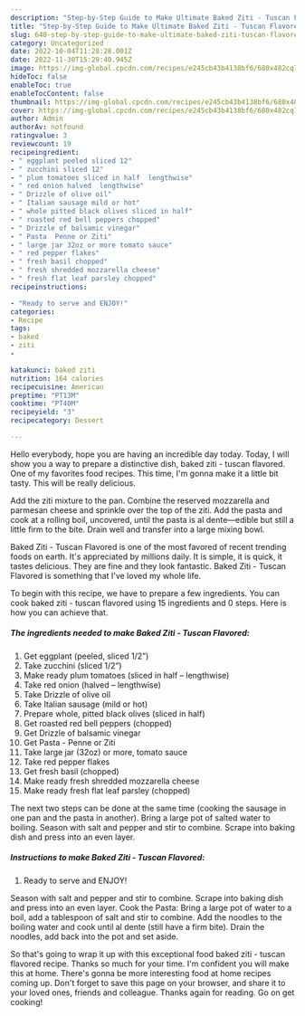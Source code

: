```yaml
---
description: "Step-by-Step Guide to Make Ultimate Baked Ziti - Tuscan Flavored"
title: "Step-by-Step Guide to Make Ultimate Baked Ziti - Tuscan Flavored"
slug: 640-step-by-step-guide-to-make-ultimate-baked-ziti-tuscan-flavored
category: Uncategorized
date: 2022-10-04T11:28:28.001Z
date: 2022-11-30T15:29:40.945Z
image: https://img-global.cpcdn.com/recipes/e245cb43b4138bf6/680x482cq70/baked-ziti-tuscan-flavored-recipe-main-photo.jpg
hideToc: false
enableToc: true
enableTocContent: false
thumbnail: https://img-global.cpcdn.com/recipes/e245cb43b4138bf6/680x482cq70/baked-ziti-tuscan-flavored-recipe-main-photo.jpg
cover: https://img-global.cpcdn.com/recipes/e245cb43b4138bf6/680x482cq70/baked-ziti-tuscan-flavored-recipe-main-photo.jpg
author: Admin
authorAv: notfound
ratingvalue: 3
reviewcount: 19
recipeingredient:
- " eggplant peeled sliced 12"
- " zucchini sliced 12"
- " plum tomatoes sliced in half  lengthwise"
- " red onion halved  lengthwise"
- " Drizzle of olive oil"
- " Italian sausage mild or hot"
- " whole pitted black olives sliced in half"
- " roasted red bell peppers chopped"
- " Drizzle of balsamic vinegar"
- " Pasta  Penne or Ziti"
- " large jar 32oz or more tomato sauce"
- " red pepper flakes"
- " fresh basil chopped"
- " fresh shredded mozzarella cheese"
- " fresh flat leaf parsley chopped"
recipeinstructions:

- "Ready to serve and ENJOY!"
categories:
- Recipe
tags:
- baked
- ziti
- 

katakunci: baked ziti  
nutrition: 164 calories
recipecuisine: American
preptime: "PT13M"
cooktime: "PT40M"
recipeyield: "3"
recipecategory: Dessert

---
```



Hello everybody, hope you are having an incredible day today. Today, I will show you a way to prepare a distinctive dish, baked ziti - tuscan flavored. One of my favorites food recipes. This time, I'm gonna make it a little bit tasty. This will be really delicious.

Add the ziti mixture to the pan. Combine the reserved mozzarella and parmesan cheese and sprinkle over the top of the ziti. Add the pasta and cook at a rolling boil, uncovered, until the pasta is al dente—edible but still a little firm to the bite. Drain well and transfer into a large mixing bowl.

Baked Ziti - Tuscan Flavored is one of the most favored of recent trending foods on earth. It's appreciated by millions daily. It is simple, it is quick, it tastes delicious. They are fine and they look fantastic. Baked Ziti - Tuscan Flavored is something that I've loved my whole life.


To begin with this recipe, we have to prepare a few ingredients. You can cook baked ziti - tuscan flavored using 15 ingredients and 0 steps. Here is how you can achieve that.

<!--inarticleads1-->

##### The ingredients needed to make Baked Ziti - Tuscan Flavored:

1. Get  eggplant (peeled, sliced 1/2”)
1. Take  zucchini (sliced 1/2”)
1. Make ready  plum tomatoes (sliced in half – lengthwise)
1. Take  red onion (halved – lengthwise)
1. Take  Drizzle of olive oil
1. Take  Italian sausage (mild or hot)
1. Prepare  whole, pitted black olives (sliced in half)
1. Get  roasted red bell peppers (chopped)
1. Get  Drizzle of balsamic vinegar
1. Get  Pasta - Penne or Ziti
1. Take  large jar (32oz) or more, tomato sauce
1. Take  red pepper flakes
1. Get  fresh basil (chopped)
1. Make ready  fresh shredded mozzarella cheese
1. Make ready  fresh flat leaf parsley (chopped)


The next two steps can be done at the same time (cooking the sausage in one pan and the pasta in another). Bring a large pot of salted water to boiling. Season with salt and pepper and stir to combine. Scrape into baking dish and press into an even layer. 

<!--inarticleads2-->

##### Instructions to make Baked Ziti - Tuscan Flavored:


1. Ready to serve and ENJOY!

Season with salt and pepper and stir to combine. Scrape into baking dish and press into an even layer. Cook the Pasta: Bring a large pot of water to a boil, add a tablespoon of salt and stir to combine. Add the noodles to the boiling water and cook until al dente (still have a firm bite). Drain the noodles, add back into the pot and set aside. 

So that's going to wrap it up with this exceptional food baked ziti - tuscan flavored recipe. Thanks so much for your time. I'm confident you will make this at home. There's gonna be more interesting food at home recipes coming up. Don't forget to save this page on your browser, and share it to your loved ones, friends and colleague. Thanks again for reading. Go on get cooking!
